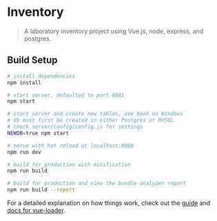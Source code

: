 # Inventory

> A laboratory inventory project using Vue.js, node, express, and postgres.

## Build Setup

``` bash
# install dependencies
npm install

# start server, defaulted to port 8081
npm start

# start server and create new tables, use bash on Windows
# db must first be created in either Postgres or MYSQL
# check server/config/config.js for settings
NEWDB=true npm start

# serve with hot reload at localhost:8080
npm run dev

# build for production with minification
npm run build

# build for production and view the bundle analyzer report
npm run build --report
```

For a detailed explanation on how things work, check out the [guide](http://vuejs-templates.github.io/webpack/) and [docs for vue-loader](http://vuejs.github.io/vue-loader).
